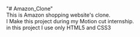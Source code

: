 "# Amazon_Clone"
<br>
This is Amazon shopping website's clone.<br>
I Make this project during my Motion cut internship.<br>
in this project I use only HTML5 and CSS3
